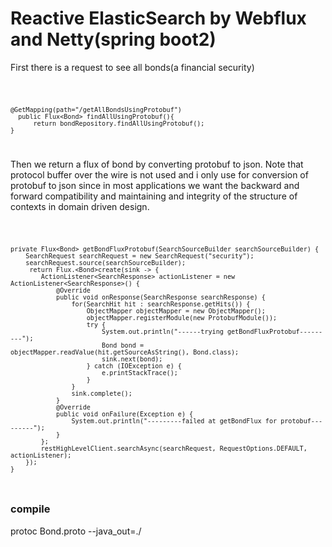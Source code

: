 # Reactive ElasticSearch by Webflux and Netty(spring boot2)  
First there is a request to see all bonds(a financial security)

<code>

    @GetMapping(path="/getAllBondsUsingProtobuf")
      public Flux<Bond> findAllUsingProtobuf(){
          return bondRepository.findAllUsingProtobuf();
    }
</code> 

Then we return a flux of bond by converting protobuf to json. Note that protocol buffer over the
wire is not used and i only use for conversion of protobuf to json since
in most applications we want the backward and forward compatibility
and maintaining and integrity of  the structure of contexts in domain driven design.

<code>

    private Flux<Bond> getBondFluxProtobuf(SearchSourceBuilder searchSourceBuilder) {
        SearchRequest searchRequest = new SearchRequest("security");
        searchRequest.source(searchSourceBuilder);
         return Flux.<Bond>create(sink -> {
            ActionListener<SearchResponse> actionListener = new ActionListener<SearchResponse>() {
                @Override
                public void onResponse(SearchResponse searchResponse) {
                    for(SearchHit hit : searchResponse.getHits()) {
                        ObjectMapper objectMapper = new ObjectMapper();
                        objectMapper.registerModule(new ProtobufModule());
                        try {
                            System.out.println("------trying getBondFluxProtobuf---------");
                            Bond bond = objectMapper.readValue(hit.getSourceAsString(), Bond.class);
                            sink.next(bond);
                        } catch (IOException e) {
                            e.printStackTrace();
                        }
                    }
                    sink.complete();
                }
                @Override
                public void onFailure(Exception e) {
                    System.out.println("---------failed at getBondFlux for protobuf---------");
                }
            };
            restHighLevelClient.searchAsync(searchRequest, RequestOptions.DEFAULT, actionListener);
        });
    }
</code>

###  compile
 protoc Bond.proto  --java_out=./
 
 
 
 
 